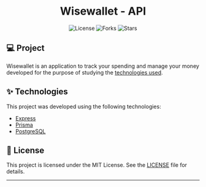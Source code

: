 <h1 align="center">Wisewallet - API</h1>

<p align="center">
  <img  src="https://img.shields.io/static/v1?label=license&message=MIT&color=5965E0&labelColor=121214" alt="License">

  <img src="https://img.shields.io/github/forks/Quinhas/wisewallet-api?label=forks&message=MIT&color=5965E0&labelColor=121214" alt="Forks">

  <img src="https://img.shields.io/github/stars/Quinhas/wisewallet-api?label=stars&message=MIT&color=5965E0&labelColor=121214" alt="Stars">
</p>

## 💻 Project

Wisewallet is an application to track your spending and manage your money developed for the purpose of studying the [technologies used](#Technologies).

## ✨ Technologies

This project was developed using the following technologies:

- [Express](https://expressjs.com/)
- [Prisma](https://www.prisma.io/)
- [PostgreSQL](https://www.postgresql.org/)

## 📝 License

This project is licensed under the MIT License. See the [LICENSE](LICENSE) file for details.

---
